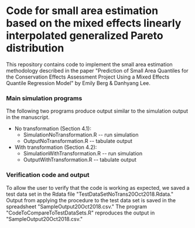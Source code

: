 # Code for small area estimation based on the mixed effects linearly interpolated generalized Pareto distribution
This repository contains code to implement the small area estimation methodology described in the paper "Prediction of Small Area Quantiles for the Conservation Effects Assessment Project Using a Mixed Effects Quantile Regression Model" by Emily Berg & Danhyang Lee.
### Main simulation programs
The following two programs produce output similar to the simulation output in the manuscript.
* No transformation (Section 4.1): 
    * SimulationNoTransformation.R -- run simulation
    * OutputNoTransformation.R -- tabulate output
* With transformation (Section 4.2):
    * SimulationWithTransformation.R -- run simulation
    * OutputWithTransformation.R -- tabulate output 
### Verification code and output
To allow the user to verify that the code is working as expected, we saved a test data set in the Rdata file "TestDataSetNoTrans20Oct2018.Rdata." Output from applying the procedure to the test data set is saved in the spreadsheet "SampleOutput20Oct2018.csv." The program "CodeToCompareToTestDataSets.R" reproduces the output in "SampleOutput20Oct2018.csv."
